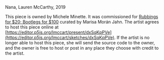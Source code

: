 Nana, Lauren McCarthy, 2019

This piece is owned by Michele Minette. It was commissioned for [Rubbings for $20; Bootlegs for $100](http://bootleg.shop) curated by Marisa Morán Jahn.
The artist agrees to host this piece online at [https://editor.p5js.org/lmccart/present/dxSqKpPVe](https://editor.p5js.org/lmccart/sketches/dxSqKpPVe).
If the artist is no longer able to host this piece, she will send the source code to the owner,
and the owner is free to host or post in any place they choose with credit to the artist.



